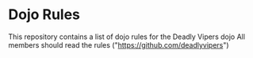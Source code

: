 Dojo Rules
==========

This repository contains a list of dojo rules for the Deadly Vipers dojo
All members should read the rules ("https://github.com/deadlyvipers")

